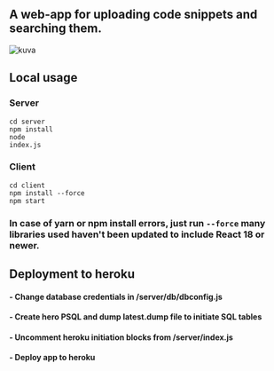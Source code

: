 ## A web-app for uploading code snippets and searching them.

![kuva](https://user-images.githubusercontent.com/66220187/172847079-407bbdf5-ea09-4519-8865-beeaf24656a2.png)

## Local usage
### Server
<code>cd server</code><br>
<code>npm install</code><br>
<code>node index.js</code><br>

### Client
<code>cd client</code><br>
<code>npm install --force</code><br>
<code>npm start</code><br>

### In case of yarn or npm install errors, just run <code>--force</code> many libraries used haven't been updated to include React 18 or newer.


## Deployment to heroku

#### - Change database credentials in /server/db/dbconfig.js
#### - Create hero PSQL and dump latest.dump file to initiate SQL tables
#### - Uncomment heroku initiation blocks from /server/index.js
#### - Deploy app to heroku
